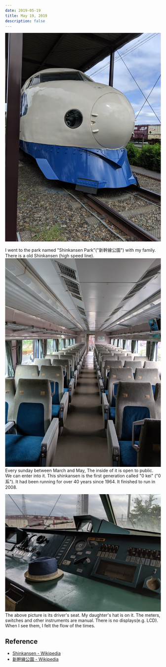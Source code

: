 ```yaml
---
date: 2019-05-19
title: May 19, 2019
description: false
---
```


![appearance](./images/IMG_20190519_141212.jpg)

I went to the park named "Shinkansen Park"("新幹線公園") with my family. There is a old Shinkansen (high speed line).
![seats](./images/IMG_20190519_135332.jpg)
Every sunday between March and May, The inside of it is open to public. We can enter into it. This shinkansen is the first generation called "0 kei" ("0系"). It had been running for over 40 years since 1964. It finished to run in 2008.

![drivers_seat](./images/IMG_20190519_140105.jpg)
The above picture is its driver's seat. My daughter's hat is on it.
The meters, switches and other instruments are manual. There is no displays(e.g. LCD). When I see them, I felt the flow of the times.

## Reference
- [Shinkansen - Wikipedia](https://en.wikipedia.org/wiki/Shinkansen)
- [新幹線公園 - Wikipedia](https://ja.wikipedia.org/wiki/新幹線公園)